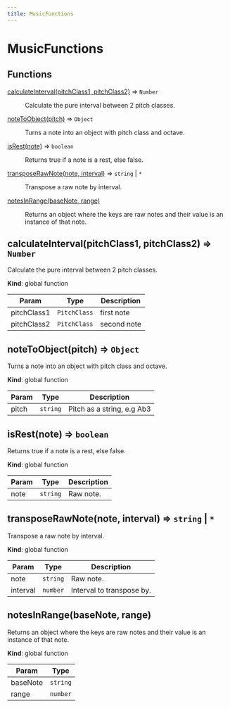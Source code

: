 ```yaml
---
title: MusicFunctions
---
```


# MusicFunctions

## Functions

<dl>
<dt><a href="#calculateInterval">calculateInterval(pitchClass1, pitchClass2)</a> ⇒ <code>Number</code></dt>
<dd><p>Calculate the pure interval between 2 pitch classes.</p>
</dd>
<dt><a href="#noteToObject">noteToObject(pitch)</a> ⇒ <code>Object</code></dt>
<dd><p>Turns a note into an object with pitch class and octave.</p>
</dd>
<dt><a href="#isRest">isRest(note)</a> ⇒ <code>boolean</code></dt>
<dd><p>Returns true if a note is a rest, else false.</p>
</dd>
<dt><a href="#transposeRawNote">transposeRawNote(note, interval)</a> ⇒ <code>string</code> | <code>*</code></dt>
<dd><p>Transpose a raw note by interval.</p>
</dd>
<dt><a href="#notesInRange">notesInRange(baseNote, range)</a></dt>
<dd><p>Returns an object where the keys are raw notes and their value is an instance of that note.</p>
</dd>
</dl>

<a name="calculateInterval"></a>

## calculateInterval(pitchClass1, pitchClass2) ⇒ <code>Number</code>
Calculate the pure interval between 2 pitch classes.

**Kind**: global function  

| Param | Type | Description |
| --- | --- | --- |
| pitchClass1 | <code>PitchClass</code> | first note |
| pitchClass2 | <code>PitchClass</code> | second note |

<a name="noteToObject"></a>

## noteToObject(pitch) ⇒ <code>Object</code>
Turns a note into an object with pitch class and octave.

**Kind**: global function  

| Param | Type | Description |
| --- | --- | --- |
| pitch | <code>string</code> | Pitch as a string, e.g Ab3 |

<a name="isRest"></a>

## isRest(note) ⇒ <code>boolean</code>
Returns true if a note is a rest, else false.

**Kind**: global function  

| Param | Type | Description |
| --- | --- | --- |
| note | <code>string</code> | Raw note. |

<a name="transposeRawNote"></a>

## transposeRawNote(note, interval) ⇒ <code>string</code> \| <code>\*</code>
Transpose a raw note by interval.

**Kind**: global function  

| Param | Type | Description |
| --- | --- | --- |
| note | <code>string</code> | Raw note. |
| interval | <code>number</code> | Interval to transpose by. |

<a name="notesInRange"></a>

## notesInRange(baseNote, range)
Returns an object where the keys are raw notes and their value is an instance of that note.

**Kind**: global function  

| Param | Type |
| --- | --- |
| baseNote | <code>string</code> | 
| range | <code>number</code> | 

